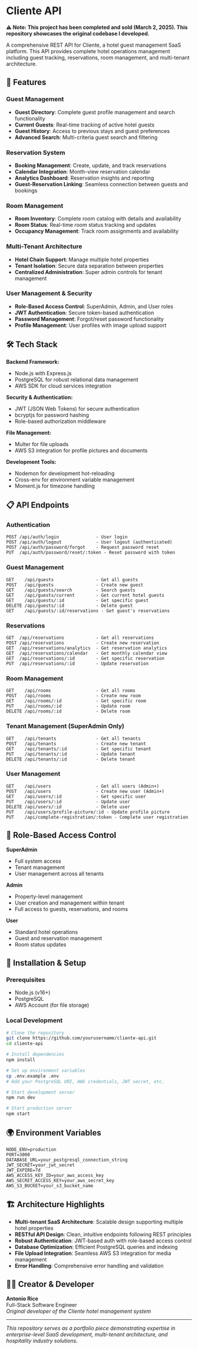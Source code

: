 # Cliente API

**⚠️ Note: This project has been completed and sold (March 2, 2025). This repository showcases the original codebase I developed.**

A comprehensive REST API for Cliente, a hotel guest management SaaS platform. This API provides complete hotel operations management including guest tracking, reservations, room management, and multi-tenant architecture.

## 🏨 Features

### Guest Management

- **Guest Directory**: Complete guest profile management and search functionality
- **Current Guests**: Real-time tracking of active hotel guests
- **Guest History**: Access to previous stays and guest preferences
- **Advanced Search**: Multi-criteria guest search and filtering

### Reservation System

- **Booking Management**: Create, update, and track reservations
- **Calendar Integration**: Month-view reservation calendar
- **Analytics Dashboard**: Reservation insights and reporting
- **Guest-Reservation Linking**: Seamless connection between guests and bookings

### Room Management

- **Room Inventory**: Complete room catalog with details and availability
- **Room Status**: Real-time room status tracking and updates
- **Occupancy Management**: Track room assignments and availability

### Multi-Tenant Architecture

- **Hotel Chain Support**: Manage multiple hotel properties
- **Tenant Isolation**: Secure data separation between properties
- **Centralized Administration**: Super admin controls for tenant management

### User Management & Security

- **Role-Based Access Control**: SuperAdmin, Admin, and User roles
- **JWT Authentication**: Secure token-based authentication
- **Password Management**: Forgot/reset password functionality
- **Profile Management**: User profiles with image upload support

## 🛠️ Tech Stack

**Backend Framework:**

- Node.js with Express.js
- PostgreSQL for robust relational data management
- AWS SDK for cloud services integration

**Security & Authentication:**

- JWT (JSON Web Tokens) for secure authentication
- bcryptjs for password hashing
- Role-based authorization middleware

**File Management:**

- Multer for file uploads
- AWS S3 integration for profile pictures and documents

**Development Tools:**

- Nodemon for development hot-reloading
- Cross-env for environment variable management
- Moment.js for timezone handling

## 📋 API Endpoints

### Authentication

```
POST /api/auth/login              - User login
POST /api/auth/logout             - User logout (authenticated)
POST /api/auth/password/forgot    - Request password reset
PUT  /api/auth/password/reset/:token - Reset password with token
```

### Guest Management

```
GET    /api/guests                - Get all guests
POST   /api/guests                - Create new guest
GET    /api/guests/search         - Search guests
GET    /api/guests/current        - Get current hotel guests
GET    /api/guests/:id            - Get specific guest
DELETE /api/guests/:id            - Delete guest
GET    /api/guests/:id/reservations - Get guest's reservations
```

### Reservations

```
GET  /api/reservations            - Get all reservations
POST /api/reservations            - Create new reservation
GET  /api/reservations/analytics  - Get reservation analytics
GET  /api/reservations/calendar   - Get monthly calendar view
GET  /api/reservations/:id        - Get specific reservation
PUT  /api/reservations/:id        - Update reservation
```

### Room Management

```
GET    /api/rooms                 - Get all rooms
POST   /api/rooms                 - Create new room
GET    /api/rooms/:id             - Get specific room
PUT    /api/rooms/:id             - Update room
DELETE /api/rooms/:id             - Delete room
```

### Tenant Management (SuperAdmin Only)

```
GET    /api/tenants               - Get all tenants
POST   /api/tenants               - Create new tenant
GET    /api/tenants/:id           - Get specific tenant
PUT    /api/tenants/:id           - Update tenant
DELETE /api/tenants/:id           - Delete tenant
```

### User Management

```
GET    /api/users                 - Get all users (Admin+)
POST   /api/users                 - Create new user (Admin+)
GET    /api/users/:id             - Get specific user
PUT    /api/users/:id             - Update user
DELETE /api/users/:id             - Delete user
PUT    /api/users/profile-picture/:id - Update profile picture
PUT    /api/complete-registration/:token - Complete user registration
```

## 🔐 Role-Based Access Control

**SuperAdmin**

- Full system access
- Tenant management
- User management across all tenants

**Admin**

- Property-level management
- User creation and management within tenant
- Full access to guests, reservations, and rooms

**User**

- Standard hotel operations
- Guest and reservation management
- Room status updates

## 🔧 Installation & Setup

### Prerequisites

- Node.js (v16+)
- PostgreSQL
- AWS Account (for file storage)

### Local Development

```bash
# Clone the repository
git clone https://github.com/yourusername/cliente-api.git
cd cliente-api

# Install dependencies
npm install

# Set up environment variables
cp .env.example .env
# Add your PostgreSQL URI, AWS credentials, JWT secret, etc.

# Start development server
npm run dev

# Start production server
npm start
```

## 🌍 Environment Variables

```env
NODE_ENV=production
PORT=3000
DATABASE_URL=your_postgresql_connection_string
JWT_SECRET=your_jwt_secret
JWT_EXPIRE=7d
AWS_ACCESS_KEY_ID=your_aws_access_key
AWS_SECRET_ACCESS_KEY=your_aws_secret_key
AWS_S3_BUCKET=your_s3_bucket_name
```

## 🏗️ Architecture Highlights

- **Multi-tenant SaaS Architecture**: Scalable design supporting multiple hotel properties
- **RESTful API Design**: Clean, intuitive endpoints following REST principles
- **Robust Authentication**: JWT-based auth with role-based access control
- **Database Optimization**: Efficient PostgreSQL queries and indexing
- **File Upload Integration**: Seamless AWS S3 integration for media management
- **Error Handling**: Comprehensive error handling and validation

## 👨‍💻 Creator & Developer

**Antonio Rice**  
Full-Stack Software Engineer  
_Original developer of the Cliente hotel management system_

---

_This repository serves as a portfolio piece demonstrating expertise in enterprise-level SaaS development, multi-tenant architecture, and hospitality industry solutions._
